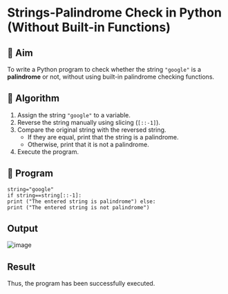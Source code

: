 # Strings-Palindrome Check in Python (Without Built-in Functions)

## 🎯 Aim
To write a Python program to check whether the string `"google"` is a **palindrome** or not, without using built-in palindrome checking functions.

## 🧠 Algorithm
1. Assign the string `"google"` to a variable.
2. Reverse the string manually using slicing (`[::-1]`).
3. Compare the original string with the reversed string.
   - If they are equal, print that the string is a palindrome.
   - Otherwise, print that it is not a palindrome.
4. Execute the program.

## 🧾 Program
```
string="google" 
if string==string[::-1]: 
print ("The entered string is palindrome") else: 
print ("The entered string is not palindrome")
```

## Output
![image](https://github.com/user-attachments/assets/fbf8e888-0d05-4b8a-aa1d-ff4467dd3e95)

## Result
Thus, the program has been successfully executed. 
